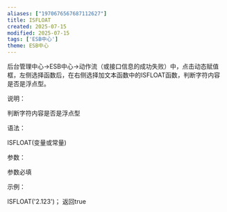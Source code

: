 ```yaml
---
aliases: ["1970676567687112627"]
title: ISFLOAT
created: 2025-07-15
modified: 2025-07-15
tags: ['ESB中心']
theme: ESB中心
---
```


后台管理中心->ESB中心->动作流（或接口信息的成功失败）中，点击动态赋值框，左侧选择函数后，在右侧选择加文本函数中的ISFLOAT函数，判断字符内容是否是浮点型。

说明：

判断字符内容是否是浮点型

语法：

ISFLOAT(变量或常量)

参数：

参数必填

示例：

ISFLOAT('2.123')； 返回true